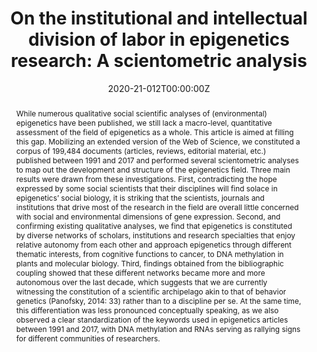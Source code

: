 ---
title: 'On the institutional and intellectual division of labor in epigenetics research: A scientometric analysis'
authors:
- Julien Larregue
- Vincent Larivière
- Philippe Mongeon
date: '2020-21-012T00:00:00Z'
doi: 'https://doi.org/10.1177/0539018419898394'

# Schedule page publish date (NOT publication's date).
publishDate: ''

# Publication type.
# Legend: 0 = Uncategorized; 1 = Conference paper; 2 = Journal article;
# 3 = Preprint / Working Paper; 4 = Report; 5 = Book; 6 = Book section;
# 7 = Thesis; 8 = Patent
publication_types: ['2']

# Publication name and optional abbreviated publication name.
publication: 'Social Science Information'
publication_short: ''

abstract: "While numerous qualitative social scientific analyses of (environmental) epigenetics have been published, we still lack a macro-level, quantitative assessment of the field of epigenetics as a whole. This article is aimed at filling this gap. Mobilizing an extended version of the Web of Science, we constituted a corpus of 199,484 documents (articles, reviews, editorial material, etc.) published between 1991 and 2017 and performed several scientometric analyses to map out the development and structure of the epigenetics field. Three main results were drawn from these investigations. First, contradicting the hope expressed by some social scientists that their disciplines will find solace in epigenetics’ social biology, it is striking that the scientists, journals and institutions that drive most of the research in the field are overall little concerned with social and environmental dimensions of gene expression. Second, and confirming existing qualitative analyses, we find that epigenetics is constituted by diverse networks of scholars, institutions and research specialties that enjoy relative autonomy from each other and approach epigenetics through different thematic interests, from cognitive functions to cancer, to DNA methylation in plants and molecular biology. Third, findings obtained from the bibliographic coupling showed that these different networks became more and more autonomous over the last decade, which suggests that we are currently witnessing the constitution of a scientific archipelago akin to that of behavior genetics (Panofsky, 2014: 33) rather than to a discipline per se. At the same time, this differentiation was less pronounced conceptually speaking, as we also observed a clear standardization of the keywords used in epigenetics articles between 1991 and 2017, with DNA methylation and RNAs serving as rallying signs for different communities of researchers."

# Summary. An optional shortened abstract.
# summary: Lorem ipsum dolor sit amet, consectetur adipiscing elit. Duis posuere tellus ac convallis placerat. Proin tincidunt magna sed ex sollicitudin condimentum.

tags:
  - Source Themes
featured: false

# links:
#  - name: Publisher version
#    url: https://journals.sagepub.com/doi/full/10.1177/0539018419898394
url_pdf: '../larregue-2020-epigenetics.pdf'

url_code: ''
url_dataset: ''
url_poster: ''
url_project: ''
url_slides: ''
url_source: ''
url_video: ''

# Featured image
# To use, add an image named `featured.jpg/png` to your page's folder.
image:
  caption: 'Image credit: [**Unsplash**](https://unsplash.com/photos/s9CC2SKySJM)'
focal_point: ''
preview_only: false

# Associated Projects (optional)
#   Associate this publication with one or more of your projects.
#   Simply enter your project's folder or file name without extension.
#   E.g. `internal-project` references `content/project/internal-project/index.md`.
#   Otherwise, set `projects: []`.
projects:
  - publication

# Slides (optional).
#   Associate this publication with Markdown slides.
#   Simply enter your slide deck's filename without extension
#   E.g. `slides: "example"` references `content/slides/example/index.md`.
#   Otherwise, set `slides: ""`.
slides:
---